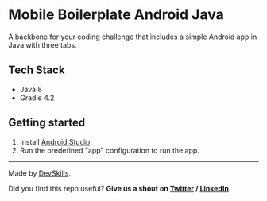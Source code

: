 # Mobile Boilerplate Android Java 

A backbone for your coding challenge that includes a simple Android app in Java with three tabs.

## Tech Stack

- Java 8 
- Gradle 4.2

## Getting started

1. Install [Android Studio](https://developer.android.com/studio#downloads).
2. Run the predefined "app" configuration to run the app.

---

Made by [DevSkills](https://devskills.co).

Did you find this repo useful? **Give us a shout on [Twitter](https://twitter.com/DevSkillsHQ) / [LinkedIn](https://www.linkedin.com/company/devskills)**.
